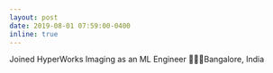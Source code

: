 ```yaml
---
layout: post
date: 2019-08-01 07:59:00-0400
inline: true
---
```


Joined HyperWorks Imaging as an ML Engineer 🧑‍💼📍Bangalore, India